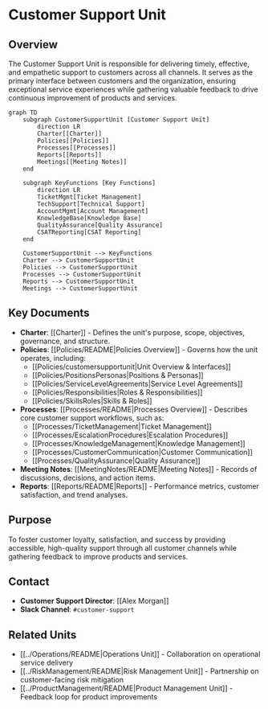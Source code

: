 # Customer Support Unit

## Overview

The Customer Support Unit is responsible for delivering timely, effective, and empathetic support to customers across all channels. It serves as the primary interface between customers and the organization, ensuring exceptional service experiences while gathering valuable feedback to drive continuous improvement of products and services.

```mermaid
graph TD
    subgraph CustomerSupportUnit [Customer Support Unit]
        direction LR
        Charter[[Charter]]
        Policies[[Policies]]
        Processes[[Processes]]
        Reports[[Reports]]
        Meetings[[Meeting Notes]]
    end

    subgraph KeyFunctions [Key Functions]
        direction LR
        TicketMgmt[Ticket Management]
        TechSupport[Technical Support]
        AccountMgmt[Account Management]
        KnowledgeBase[Knowledge Base]
        QualityAssurance[Quality Assurance]
        CSATReporting[CSAT Reporting]
    end

    CustomerSupportUnit --> KeyFunctions
    Charter --> CustomerSupportUnit
    Policies --> CustomerSupportUnit
    Processes --> CustomerSupportUnit
    Reports --> CustomerSupportUnit
    Meetings --> CustomerSupportUnit
```

## Key Documents

- **Charter**: [[Charter]] - Defines the unit's purpose, scope, objectives, governance, and structure.
- **Policies**: [[Policies/README|Policies Overview]] - Governs how the unit operates, including:
    - [[Policies/customersupportunit|Unit Overview & Interfaces]]
    - [[Policies/PositionsPersonas|Positions & Personas]]
    - [[Policies/ServiceLevelAgreements|Service Level Agreements]]
    - [[Policies/Responsibilities|Roles & Responsibilities]]
    - [[Policies/SkillsRoles|Skills & Roles]]
- **Processes**: [[Processes/README|Processes Overview]] - Describes core customer support workflows, such as:
    - [[Processes/TicketManagement|Ticket Management]]
    - [[Processes/EscalationProcedures|Escalation Procedures]]
    - [[Processes/KnowledgeManagement|Knowledge Management]]
    - [[Processes/CustomerCommunication|Customer Communication]]
    - [[Processes/QualityAssurance|Quality Assurance]]
- **Meeting Notes**: [[MeetingNotes/README|Meeting Notes]] - Records of discussions, decisions, and action items.
- **Reports**: [[Reports/README|Reports]] - Performance metrics, customer satisfaction, and trend analyses.

## Purpose

To foster customer loyalty, satisfaction, and success by providing accessible, high-quality support through all customer channels while gathering feedback to improve products and services.

## Contact

- **Customer Support Director**: [[Alex Morgan]]
- **Slack Channel**: `#customer-support`

## Related Units

- [[../Operations/README|Operations Unit]] - Collaboration on operational service delivery
- [[../RiskManagement/README|Risk Management Unit]] - Partnership on customer-facing risk mitigation
- [[../ProductManagement/README|Product Management Unit]] - Feedback loop for product improvements
